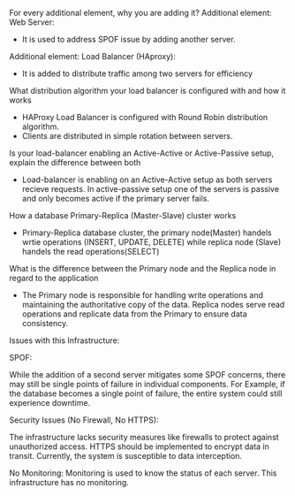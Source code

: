 For every additional element, why you are adding it?
Additional element: Web Server:
- It is used to address SPOF issue by adding another server.

Additional element: Load Balancer (HAproxy):
- It is added to distribute traffic among two servers for efficiency

What distribution algorithm your load balancer is configured with and how it works
- HAProxy Load Balancer is configured with Round Robin distribution algorithm.
- Clients are distributed in simple rotation between servers.

Is your load-balancer enabling an Active-Active or Active-Passive setup, explain the difference between both
- Load-balancer is enabling on an Active-Active setup as both servers recieve requests.
In active-passive setup one of the servers is passive and only becomes active if the primary server fails.

How a database Primary-Replica (Master-Slave) cluster works
- Primary-Replica database cluster, the primary node(Master) handels wrtie operations (INSERT, UPDATE, DELETE)
while replica node (Slave) handels the read operations(SELECT)

What is the difference between the Primary node and the Replica node in regard to the application
- The Primary node is responsible for handling write operations and maintaining the authoritative copy of the data.
Replica nodes serve read operations and replicate data from the Primary to ensure data consistency.

Issues with this Infrastructure:

SPOF:

While the addition of a second server mitigates some SPOF concerns, there may still be single points of failure in individual components. 
For Example, if the database becomes a single point of failure, the entire system could still experience downtime.

Security Issues (No Firewall, No HTTPS):

The infrastructure lacks security measures like firewalls to protect against unauthorized access.
HTTPS should be implemented to encrypt data in transit. Currently, the system is susceptible to data interception.

No Monitoring:
Monitoring is used to know the status of each server. This infrastructure has no monitoring.

